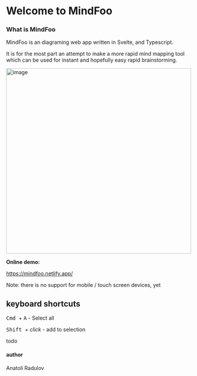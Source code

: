 # Welcome to MindFoo

### What is MindFoo

  

MindFoo is an diagraming web app written in Svelte, and Typescript.

It is for the most part an attempt to make a more rapid mind mapping tool which can be used for instant and hopefully easy rapid brainstorming.

  

<img  width="500"  alt="image"  src="https://github.com/anatolipr/arrows/assets/29383028/0b98a73c-0c35-41a9-9047-a4f3d3f5defe">



**Online demo:**

https://mindfoo.netlify.app/

Note: there is no support for mobile / touch screen devices, yet
  

## keyboard shortcuts

<kbd>Cmd </kbd> + <kbd>A</kbd> - Select all

<kbd>Shift </kbd> + *click* - add to selection

todo

#### author

Anatoli Radulov